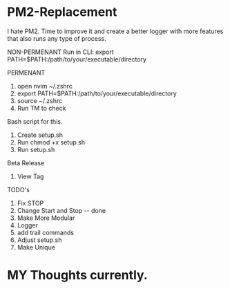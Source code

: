 # PM2-Replacement
I hate PM2. Time to improve it and create a better logger with more features that also runs any type of process.

NON-PERMENANT
Run in CLI: export PATH=$PATH:/path/to/your/executable/directory

PERMENANT
1. open nvim ~/.zshrc
2. export PATH=$PATH:/path/to/your/executable/directory
3. source ~/.zshrc
4. Run TM to check

Bash script for this.
1. Create setup.sh
2. Run chmod +x setup.sh
3. Run setup.sh

Beta Release
1. View Tag

TODO's
1. Fix STOP
2. Change Start and Stop -- done
3. Make More Modular
4. Logger
5. add trail commands
6. Adjust setup.sh
7. Make Unique 

# MY Thoughts currently.
